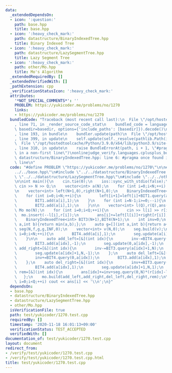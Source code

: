 ```yaml
---
data:
  _extendedDependsOn:
  - icon: ':question:'
    path: base.hpp
    title: base.hpp
  - icon: ':heavy_check_mark:'
    path: datastructure/BinaryIndexedTree.hpp
    title: Binary Indexed Tree
  - icon: ':heavy_check_mark:'
    path: datastructure/LazySegmentTree.hpp
    title: Lazy Segment Tree
  - icon: ':heavy_check_mark:'
    path: other/Mo.hpp
    title: Mo's Algorithm
  _extendedRequiredBy: []
  _extendedVerifiedWith: []
  _pathExtension: cpp
  _verificationStatusIcon: ':heavy_check_mark:'
  attributes:
    '*NOT_SPECIAL_COMMENTS*': ''
    PROBLEM: https://yukicoder.me/problems/no/1270
    links:
    - https://yukicoder.me/problems/no/1270
  bundledCode: "Traceback (most recent call last):\n  File \"/opt/hostedtoolcache/Python/3.9.0/x64/lib/python3.9/site-packages/onlinejudge_verify/documentation/build.py\"\
    , line 71, in _render_source_code_stat\n    bundled_code = language.bundle(stat.path,\
    \ basedir=basedir, options={'include_paths': [basedir]}).decode()\n  File \"/opt/hostedtoolcache/Python/3.9.0/x64/lib/python3.9/site-packages/onlinejudge_verify/languages/cplusplus.py\"\
    , line 193, in bundle\n    bundler.update(path)\n  File \"/opt/hostedtoolcache/Python/3.9.0/x64/lib/python3.9/site-packages/onlinejudge_verify/languages/cplusplus_bundle.py\"\
    , line 399, in update\n    self.update(self._resolve(pathlib.Path(included), included_from=path))\n\
    \  File \"/opt/hostedtoolcache/Python/3.9.0/x64/lib/python3.9/site-packages/onlinejudge_verify/languages/cplusplus_bundle.py\"\
    , line 310, in update\n    raise BundleErrorAt(path, i + 1, \"#pragma once found\
    \ in a non-first line\")\nonlinejudge_verify.languages.cplusplus_bundle.BundleErrorAt:\
    \ datastructure/BinaryIndexedTree.hpp: line 6: #pragma once found in a non-first\
    \ line\n"
  code: "#define PROBLEM \"https://yukicoder.me/problems/no/1270\"\n\n#include \"\
    ../../base.hpp\"\n#include \"../../datastructure/BinaryIndexedTree.hpp\"\n#include\
    \ \"../../datastructure/LazySegmentTree.hpp\"\n#include \"../../other/Mo.hpp\"\
    \n\nint main(){\n    cin.tie(0);\n    ios::sync_with_stdio(false);\n    int N,Q;\
    \ cin >> N >> Q;\n    vector<int> a(N);\n    for (int i=0;i<N;++i) cin >> a[i],--a[i];\n\
    \n    vector<int> left(N+1,0),right(N+1,0);\n    BinaryIndexedTree<int> BIT1(N+1),BIT2(N+1);\n\
    \    for (int i=0;i<N;++i){\n        left[i+1]=left[i]+BIT1.query(a[i]+1,N);\n\
    \        BIT1.add(a[i],1);\n    }\n    for (int i=N-1;i>=0;--i){\n        right[i]=right[i+1]+BIT2.query(0,a[i]);\n\
    \        BIT2.add(a[i],1);\n    }\n\n    vector<int> l(Q),r(Q),ans(Q,0);\n   \
    \ Mo mo(N);\n    for (int i=0;i<Q;++i){\n        cin >> l[i] >> r[i];\n      \
    \  mo.insert(--l[i],r[i]);\n        ans[i]+=left[l[i]]+right[r[i]];\n    }\n\n\
    \    BinaryIndexedTree<int> BIT3(N+1),BIT4(N+1);\n    int inv=0;\n    auto f=[](int\
    \ a,int b){return min(a,b);};\n    auto g=[](int a,int b){return a+b;};\n    LazySegmentTree<int,int>\
    \ seg(N,f,g,g,INF,0);\n    vector<int> v(N,0);\n    seg.build(v);\n    for (int\
    \ i=0;i<N;++i){\n        BIT4.add(a[i],1);\n        seg.update(a[i]+1,N,1);\n\
    \    }\n\n    auto add_left=[&](int idx){\n        inv-=BIT4.query(0,a[idx]);\n\
    \        BIT3.add(a[idx],-1);\n        seg.update(0,a[idx],-1);\n    };\n    auto\
    \ add_right=[&](int idx){\n        inv-=BIT3.query(a[idx]+1,N);\n        BIT4.add(a[idx],-1);\n\
    \        seg.update(a[idx]+1,N,-1);\n    };\n    auto del_left=[&](int idx){\n\
    \        inv+=BIT4.query(0,a[idx]);\n        BIT3.add(a[idx],1);\n        seg.update(0,a[idx],1);\n\
    \    };\n    auto del_right=[&](int idx){\n        inv+=BIT3.query(a[idx]+1,N);\n\
    \        BIT4.add(a[idx],1);\n        seg.update(a[idx]+1,N,1);\n    };\n    auto\
    \ rem=[&](int idx){\n        ans[idx]+=inv+seg.query(0,N)*(r[idx]-l[idx]);\n \
    \   };\n    mo.build(add_left,add_right,del_left,del_right,rem);\n\n    for (int\
    \ i=0;i<Q;++i) cout << ans[i] << '\\n';\n}"
  dependsOn:
  - base.hpp
  - datastructure/BinaryIndexedTree.hpp
  - datastructure/LazySegmentTree.hpp
  - other/Mo.hpp
  isVerificationFile: true
  path: test/yukicoder/1270.test.cpp
  requiredBy: []
  timestamp: '2020-11-18 16:01:13+09:00'
  verificationStatus: TEST_ACCEPTED
  verifiedWith: []
documentation_of: test/yukicoder/1270.test.cpp
layout: document
redirect_from:
- /verify/test/yukicoder/1270.test.cpp
- /verify/test/yukicoder/1270.test.cpp.html
title: test/yukicoder/1270.test.cpp
---
```


